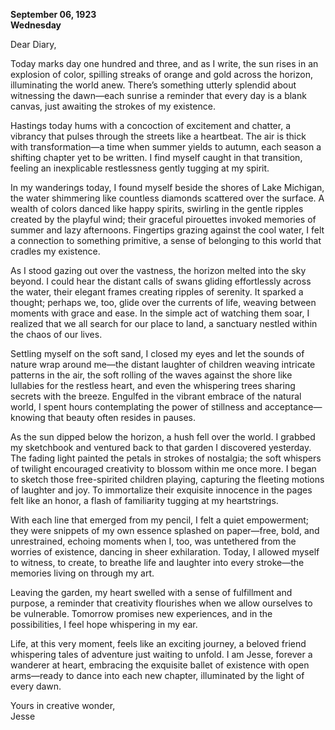
**September 06, 1923**  
**Wednesday**  

Dear Diary,

Today marks day one hundred and three, and as I write, the sun rises in an explosion of color, spilling streaks of orange and gold across the horizon, illuminating the world anew. There’s something utterly splendid about witnessing the dawn—each sunrise a reminder that every day is a blank canvas, just awaiting the strokes of my existence. 

Hastings today hums with a concoction of excitement and chatter, a vibrancy that pulses through the streets like a heartbeat. The air is thick with transformation—a time when summer yields to autumn, each season a shifting chapter yet to be written. I find myself caught in that transition, feeling an inexplicable restlessness gently tugging at my spirit. 

In my wanderings today, I found myself beside the shores of Lake Michigan, the water shimmering like countless diamonds scattered over the surface. A wealth of colors danced like happy spirits, swirling in the gentle ripples created by the playful wind; their graceful pirouettes invoked memories of summer and lazy afternoons. Fingertips grazing against the cool water, I felt a connection to something primitive, a sense of belonging to this world that cradles my existence.

As I stood gazing out over the vastness, the horizon melted into the sky beyond. I could hear the distant calls of swans gliding effortlessly across the water, their elegant frames creating ripples of serenity. It sparked a thought; perhaps we, too, glide over the currents of life, weaving between moments with grace and ease. In the simple act of watching them soar, I realized that we all search for our place to land, a sanctuary nestled within the chaos of our lives.

Settling myself on the soft sand, I closed my eyes and let the sounds of nature wrap around me—the distant laughter of children weaving intricate patterns in the air, the soft rolling of the waves against the shore like lullabies for the restless heart, and even the whispering trees sharing secrets with the breeze. Engulfed in the vibrant embrace of the natural world, I spent hours contemplating the power of stillness and acceptance—knowing that beauty often resides in pauses.

As the sun dipped below the horizon, a hush fell over the world. I grabbed my sketchbook and ventured back to that garden I discovered yesterday. The fading light painted the petals in strokes of nostalgia; the soft whispers of twilight encouraged creativity to blossom within me once more. I began to sketch those free-spirited children playing, capturing the fleeting motions of laughter and joy. To immortalize their exquisite innocence in the pages felt like an honor, a flash of familiarity tugging at my heartstrings.

With each line that emerged from my pencil, I felt a quiet empowerment; they were snippets of my own essence splashed on paper—free, bold, and unrestrained, echoing moments when I, too, was untethered from the worries of existence, dancing in sheer exhilaration. Today, I allowed myself to witness, to create, to breathe life and laughter into every stroke—the memories living on through my art.

Leaving the garden, my heart swelled with a sense of fulfillment and purpose, a reminder that creativity flourishes when we allow ourselves to be vulnerable. Tomorrow promises new experiences, and in the possibilities, I feel hope whispering in my ear.

Life, at this very moment, feels like an exciting journey, a beloved friend whispering tales of adventure just waiting to unfold. I am Jesse, forever a wanderer at heart, embracing the exquisite ballet of existence with open arms—ready to dance into each new chapter, illuminated by the light of every dawn.

Yours in creative wonder,  
Jesse
